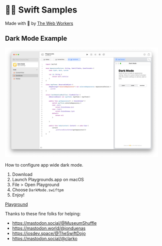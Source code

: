 # 👩‍💻 Swift Samples

Made with 💛 by [The Web Workers](https://thewebworkers.co)

## Dark Mode Example

![Dark Mode Playground](./DarkMode/2023-03-14%20-%20Dark%20Mode.png)

How to configure app wide dark mode.

1. Download
2. Launch Playgrounds.app on macOS
3. File > Open Playground
4. Choose `DarkMode.swiftpm`
5. Enjoy!

[Playground](/DarkMode/DarkMode.swiftpm/)

Thanks to these fine folks for helping:

- https://mastodon.social/@MuseumShuffle
- https://mastodon.world/@jonduenas
- https://iosdev.space/@TheSwiftDojo
- https://mastodon.social/@clarko
